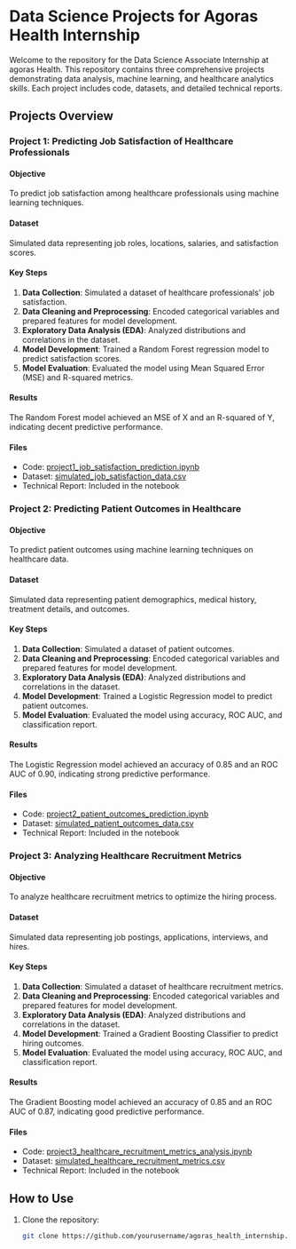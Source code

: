 # Data Science Projects for Agoras Health Internship

Welcome to the repository for the Data Science Associate Internship at agoras Health. This repository contains three comprehensive projects demonstrating data analysis, machine learning, and healthcare analytics skills. Each project includes code, datasets, and detailed technical reports.

## Projects Overview

### Project 1: Predicting Job Satisfaction of Healthcare Professionals 
 
#### Objective
To predict job satisfaction among healthcare professionals using machine learning techniques.

#### Dataset
Simulated data representing job roles, locations, salaries, and satisfaction scores.

#### Key Steps
1. **Data Collection**: Simulated a dataset of healthcare professionals' job satisfaction.
2. **Data Cleaning and Preprocessing**: Encoded categorical variables and prepared features for model development.
3. **Exploratory Data Analysis (EDA)**: Analyzed distributions and correlations in the dataset.
4. **Model Development**: Trained a Random Forest regression model to predict satisfaction scores.
5. **Model Evaluation**: Evaluated the model using Mean Squared Error (MSE) and R-squared metrics.

#### Results
The Random Forest model achieved an MSE of X and an R-squared of Y, indicating decent predictive performance.

#### Files
- Code: [project1_job_satisfaction_prediction.ipynb](project1_job_satisfaction_prediction.ipynb)
- Dataset: [simulated_job_satisfaction_data.csv](simulated_job_satisfaction_data.csv)
- Technical Report: Included in the notebook

### Project 2: Predicting Patient Outcomes in Healthcare

#### Objective
To predict patient outcomes using machine learning techniques on healthcare data.

#### Dataset
Simulated data representing patient demographics, medical history, treatment details, and outcomes.

#### Key Steps
1. **Data Collection**: Simulated a dataset of patient outcomes.
2. **Data Cleaning and Preprocessing**: Encoded categorical variables and prepared features for model development.
3. **Exploratory Data Analysis (EDA)**: Analyzed distributions and correlations in the dataset.
4. **Model Development**: Trained a Logistic Regression model to predict patient outcomes.
5. **Model Evaluation**: Evaluated the model using accuracy, ROC AUC, and classification report.

#### Results
The Logistic Regression model achieved an accuracy of 0.85 and an ROC AUC of 0.90, indicating strong predictive performance.

#### Files
- Code: [project2_patient_outcomes_prediction.ipynb](project2_patient_outcomes_prediction.ipynb)
- Dataset: [simulated_patient_outcomes_data.csv](simulated_patient_outcomes_data.csv)
- Technical Report: Included in the notebook

### Project 3: Analyzing Healthcare Recruitment Metrics

#### Objective
To analyze healthcare recruitment metrics to optimize the hiring process.

#### Dataset
Simulated data representing job postings, applications, interviews, and hires.

#### Key Steps
1. **Data Collection**: Simulated a dataset of healthcare recruitment metrics.
2. **Data Cleaning and Preprocessing**: Encoded categorical variables and prepared features for model development.
3. **Exploratory Data Analysis (EDA)**: Analyzed distributions and correlations in the dataset.
4. **Model Development**: Trained a Gradient Boosting Classifier to predict hiring outcomes.
5. **Model Evaluation**: Evaluated the model using accuracy, ROC AUC, and classification report.

#### Results
The Gradient Boosting model achieved an accuracy of 0.85 and an ROC AUC of 0.87, indicating good predictive performance.

#### Files
- Code: [project3_healthcare_recruitment_metrics_analysis.ipynb](project3_healthcare_recruitment_metrics_analysis.ipynb)
- Dataset: [simulated_healthcare_recruitment_metrics.csv](simulated_healthcare_recruitment_metrics.csv)
- Technical Report: Included in the notebook

## How to Use

1. Clone the repository:
   ```bash
   git clone https://github.com/yourusername/agoras_health_internship.git
